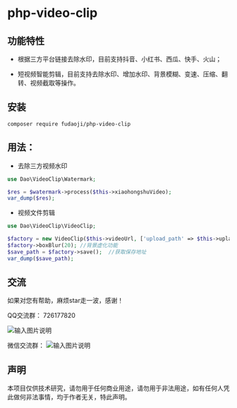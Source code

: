# php-video-clip

## 功能特性

* 根据三方平台链接去除水印，目前支持抖音、小红书、西瓜、快手、火山；

* 短视频智能剪辑，目前支持去除水印、增加水印、背景模糊、变速、压缩、翻转、视频截取等操作。

## 安装
~~~
composer require fudaoji/php-video-clip
~~~

## 用法：
* 去除三方视频水印
~~~php
use Dao\VideoClip\Watermark;

$res = $watermark->process($this->xiaohongshuVideo);
var_dump($res);
~~~

* 视频文件剪辑
~~~php
use Dao\VideoClip\VideoClip;

$factory = new VideoClip($this->videoUrl, ['upload_path' => $this->uplaodPath]);
$factory->boxBlur(20); //背景虚化功能
$save_path = $factory->save();  //获取保存地址
var_dump($save_path);

~~~

## 交流
如果对您有帮助，麻烦star走一波，感谢！

QQ交流群：
726177820

![输入图片说明](https://zyx.images.huihuiba.net/1-5f8afb8796b2f.png "WxBot微信开发框架QQ群聊二维码.png")

微信交流群：
![输入图片说明](https://guandaoji.oss-cn-hangzhou.aliyuncs.com/image/1-64e0c854e3951.png)

## 声明
本项目仅供技术研究，请勿用于任何商业用途，请勿用于非法用途，如有任何人凭此做何非法事情，均于作者无关，特此声明。
